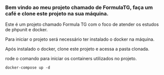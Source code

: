### Bem vindo ao meu projeto chamado de FormulaTG, faça um café e clone este projeto na sua máquina.

Este é um projeto chamado Formula TG com o foco de atender os estudos de phpunit e docker.

Para iniciar o projeto será necessário ter instalado o docker na máquina.

Após instalado o docker, clone este projeto e acessa a pasta clonada.

rode o comando para iniciar os containers utilizados no projeto.

`docker-compose up -d`

